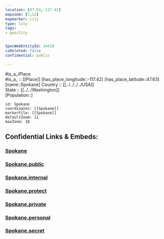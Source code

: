 ```yaml
---
location: [47.63,-117.42] 
mapzoom: [7,12] 
mapmarker: city 
type: City
tags:
- geo/City


SpocWebEntityId: 34418
isDeleted: false
confidential: public

---
```

#is_a_/Place  
#is_a_ :: [[Place]] 
[has_place_longitude::-117.42] 
[has_place_latitude::47.63] 
[name::Spokane] 
Country :: [[../../../../USA]]  
State :: [[../../Washington]]  
[Population::] 



```leaflet
id: Spokane
coordinates: [[Spokane]] 
markerFile: [[Spokane]] 
defaultZoom: 11 
maxZoom: 18
```


## Confidential Links & Embeds: 

### [Spokane](/_Standards/Earth/Continent/America~North/USA/USA~Pacific/Washington/counties~Washington/Spokane,County/cities~Spokane/Spokane.md) 

### [Spokane.public](/_public/Earth/Continent/America~North/USA/USA~Pacific/Washington/counties~Washington/Spokane,County/cities~Spokane/Spokane.public.md) 

### [Spokane.internal](/_internal/Earth/Continent/America~North/USA/USA~Pacific/Washington/counties~Washington/Spokane,County/cities~Spokane/Spokane.internal.md) 

### [Spokane.protect](/_protect/Earth/Continent/America~North/USA/USA~Pacific/Washington/counties~Washington/Spokane,County/cities~Spokane/Spokane.protect.md) 

### [Spokane.private](/_private/Earth/Continent/America~North/USA/USA~Pacific/Washington/counties~Washington/Spokane,County/cities~Spokane/Spokane.private.md) 

### [Spokane.personal](/_personal/Earth/Continent/America~North/USA/USA~Pacific/Washington/counties~Washington/Spokane,County/cities~Spokane/Spokane.personal.md) 

### [Spokane.secret](/_secret/Earth/Continent/America~North/USA/USA~Pacific/Washington/counties~Washington/Spokane,County/cities~Spokane/Spokane.secret.md)

